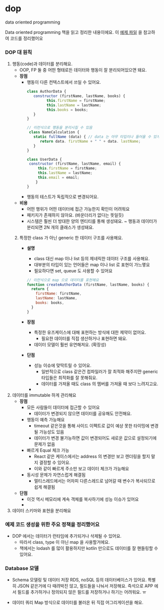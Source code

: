 # dop
data oriented programming

Data oriented programming 책을 읽고 정리한 내용이에요.
이 [예제 파일](https://github.com/viebel/data-oriented-programming) 을 참고하여 코드를 정리했어요

### DOP 대 원칙

1. 행동(code)과 데이터를 분리해요.
   - OOP, FP 둘 중 어떤 형태로든 데이터와 행동이 잘 분리되어있으면 돼요.
   - **장점**
      - 행동이 다른 컨텍스트에서 쓰일 수 있어요.
        ```javascript
        class AuthorData {
           constructor (firstName, lastName, books) {
                 this.firstName = firstName;
                 this.lastName = lastName;
                 this.books = books;
           }
        }
     
        // 이런식으로 행동을 분리시킬 수 있음
         class NameCalculation {
           static fullName (data) { // data 는 아무 타입이나 들어올 수 있게 설계해야함 
              return data. firstName + " " + data. lastName;
           }
        }
     
        class UserData {
         constructor (firstName, lastName, email) {
             this.firstName = firstName;
             this.lastName = lastName;
             this.email = email;
            }
        }
        ```
      - 행동의 테스트가 독립적으로 변경되어요.
   - **비용**
     - 어떤 행위가 어떤 데이터에 접근 가능한지 확인이 어려워요
     - 패키지가 존재하지 않아요. (바운더리가 없다는 뜻일듯)
     - 시스템은 훨씬 더 방대한 양의 엔티티를 통해 생성돼요. ~ 행동과 데이터가 분리되면 2N 개의 클래스가 생성돼요.
   2. 특정한 class 가 아닌 generic 한 데이터 구조를 사용해요.
    
       - **설명**
         - class 대신 map 이나 list 등의 제네릭한 데이터 구조를 사용해요.
         - 대부분의 타입이 있는 언어들은 map 이나 list 로 표현이 가느앻요
         - 필요하다면 set, queue 도 사용할 수 있어요
         ```javascript
         // 이런식으로 map 으로 데이터를 표현해요
         function createAuthorData (firstName, lastName, books) {
           return {
             firstName: firstName,
             lastName: lastName,
             books: books,
           }
         }
         ```

      - **장점**
        - 특정한 유즈케이스에 대해 표현하는 방식에 대한 제약이 없어요.
          - 필요한 데이터를 직접 생산하거나 표현하면 돼요. 
        - 데이터 모델이 훨씬 유연해져요. (확장성) 
      - **단점**
        - 성능 이슈에 맞딱트릴 수 있어요. 
          - 일반적으로 class 같은건 컴파일러가 잘 최적화 해주지먄 generic 타입들은 최적화를 잘 못해줘요. 
          - 데이터를 가져올 때도 class 의 멤버를 가져올 때 보다 느려지고요.
        - 
3. 데이터를 immutable 하게 관리해요
   - **장점**
       - 모든 사람들이 데이터에 접근할 수 있어요
         - 데이터가 변경되지 않으면 데이터를 공유해도 안전해요.
       - 행동이 예측 가능해요
         - timeout 같은것을 통해 사이드 이펙트로 값이 예상 못한 타이밍에 변경될 가능성도 있음
         - 데이터가 변경 불가능하면 값이 변경되어도 새로운 값으로 설정되기에 문제가 없음
       - 빠르게 Equal 체크 가능
         - React 같은 케이스에서는 address 의 변경만 보고 렌더링을 할지 말지 결정할 수 있어요.
         - 이와 같이 빠르게 주소만 보고 데이터 체크가 가능해요
       - 동시성 문제가 자연스럽게 해결됨
         - 멀티스레드에서는 어차피 다른스레드로 넘어갈 때 변수가 복사되므로 쉽게 해결됨
   - **단점**
     - 이것 역시 메모리에 계속 객체를 복사하기에 성능 이슈가 있어요
     - 
4. 데이터 스키마와 표현을 분리해요


### 예제 코드 생성을 위한 주요 정책을 정리했어요

- DOP 에서는 데이터가 런타임에 추가되거나 삭제될 수 있어요.
  - 따라서 class, type 이 아닌 map 을 사용할거에요.
  - 책에서는 lodash 를 많이 활용하지만 kotlin 만으로도 데이터를 잘 핸들링할 수 있어요. 


### Database 모델

- Schema 모델링 및 데이터 저장
  RDS, noSQL 등의 데이터베이스가 있어요.
  특별히 JSON 같은거에 다 때려박진 않고, 필드들을 나눠서 저장해요.
  즉석으로 APP 에서 필드를 추가하거나 정의되지 않은 필드를 저장하거나 하기는 어려워요. ㅠ

- 데이터 쿼리
  Map 방식으로 데이터를 불러온 뒤 직접 어그리게이션을 해요.
